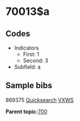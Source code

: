 # 70013$a

## Codes

-   Indicators
    -   First: 1
    -   Second: 3
-   Subfield: a

## Sample bibs

869375 [Quicksearch](https://search.library.yale.edu/catalog/869375) [VXWS](http://prodorbis.library.yale.edu:7014/vxws/GetHoldingsService?bibId=869375)

**Parent topic:**[700](../../tags/700/700.md)


